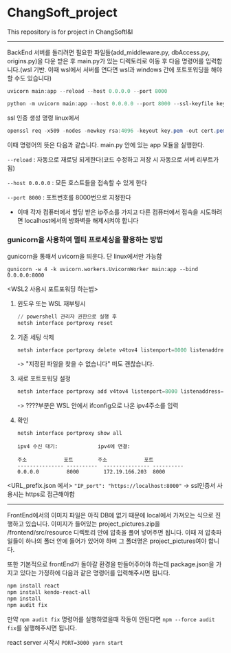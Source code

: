 # ChangSoft_project

This repository is for project in ChangSoftI&amp;I

---

BackEnd 서버를 돌리려면 필요한 파일들(add_middleware.py, dbAccess.py, origins.py)을 다운 받은 후 main.py가 있는 디렉토리로 이동 후 다음 명령어를 입력합니다.(wsl 기반. 이때 wsl에서 서버를 연다면 wsl과 windows 간에 포트포워딩을 해야 할 수도 있습니다)
```powershell
uvicorn main:app --reload --host 0.0.0.0 --port 8000

```
```powershell
python -m uvicorn main:app --host 0.0.0.0 --port 8000 --ssl-keyfile key.pem --ssl-certfile cert.pem
```

ssl 인증 생성 명령 linux에서
```powershell
openssl req -x509 -nodes -newkey rsa:4096 -keyout key.pem -out cert.pem -days 365
```

이때 명령어의 뜻은 다음과 같습니다.
main.py 안에 있는 app 모듈을 실행한다.

```--reload``` : 자동으로 재로딩 되게한다(코드 수정하고 저장 시 자동으로 서버 리부트가 됨)

```--host 0.0.0.0``` : 모든 호스트들을 접속할 수 있게 한다

```--port 8000``` : 포트번호를 8000번으로 지정한다


- 이때 각자 컴퓨터에서 할당 받은 ip주소를 가지고 다른 컴퓨터에서 접속을 시도하려면 localhost에서의 방화벽을 해제시켜야 합니다

### gunicorn을 사용하여 멀티 프로세싱을 활용하는 방법
gunicorn을 통해서 uvicorn을 띄운다. 단 linux에서만 가능함 
```
gunicorn -w 4 -k uvicorn.workers.UvicornWorker main:app --bind 0.0.0.0:8000
```

<WSL2 사용시 포트포워딩 하는법>

1. 윈도우 또는 WSL 재부팅시
   ```powershell
   // powershell 관리자 권한으로 실행 후
   netsh interface portproxy reset
   ```

2. 기존 세팅 삭제
   ```powershell
   netsh interface portproxy delete v4tov4 listenport=8000 listenaddress=0.0.0.0
   ```
   -> "지정된 파일을 찾을 수 없습니다" 떠도 괜찮습니다.

4. 새로 포트포워딩 설정
   ```powershell
   netsh interface portproxy add v4tov4 listenport=8000 listenaddress=0.0.0.0 connectport=8000 connectaddress=????
   ```
   -> ????부분은 WSL 안에서 ifconfig으로 나온 ipv4주소를 입력
5. 확인
   ```
   netsh interface portproxy show all
   
   ipv4 수신 대기:             ipv4에 연결:
   
   주소            포트        주소            포트
   --------------- ----------  --------------- ----------
   0.0.0.0         8000        172.19.166.203  8000
   ```


<URL_prefix.json 에서>
```"IP_port": "https://localhost:8000"```
 -> ssl인증서 사용시는 https로 접근해야함
   

---

FrontEnd에서의 이미지 파일은 아직 DB에 없기 때문에 local에서 가져오는 식으로 진행하고 있습니다.
이미지가 들어있는 project_pictures.zip을 /frontend/src/resource 디렉토리 안에 압축을 풀어 넣어주면 됩니다. 이때 저 압축파일들이 하나의 폴더 안에 들어가 있어야 하며 그 폴더명은 project_pictures여야 합니다.

또한 기본적으로 frontEnd가 돌아갈 환경을 만들어주어야 하는데 package.json을 가지고 있다는 가정하에 다음과 같은 명령어를 입력해주시면 됩니다.
```powershell
npm install react
npm install kendo-react-all
npm install
npm audit fix
```

만약 ```npm audit fix``` 명령어를 실행하였을때 작동이 안된다면 ```npm --force audit fix```를 실행해주시면 됩니다.

react server 시작시
```PORT=3000 yarn start```
